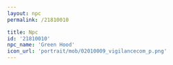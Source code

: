 ```yaml
---
layout: npc
permalink: /21810010

title: Npc
id: '21810010'
npc_name: 'Green Hood'
icon_url: 'portrait/mob/02010009_vigilancecom_p.png'
---
```

